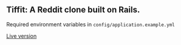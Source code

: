 ## Tiffit: A Reddit clone built on Rails.

Required environment variables in `config/application.example.yml`

[Live version](http://tiff-it.herokuapp.com/)